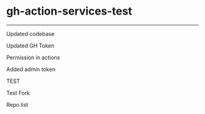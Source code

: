 # gh-action-services-test

---

Updated codebase

Updated GH Token

Permission in actions

Added admin token


TEST

Test Fork

Repo list
